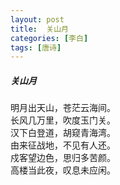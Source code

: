 ```yaml
---
layout: post
title:  关山月
categories: [李白]
tags: [唐诗]
---
```


##### 关山月


明月出天山，苍茫云海间。<br>
长风几万里，吹度玉门关。<br>
汉下白登道，胡窥青海湾。<br>
由来征战地，不见有人还。<br>
戍客望边色，思归多苦颜。<br>
高楼当此夜，叹息未应闲。






















